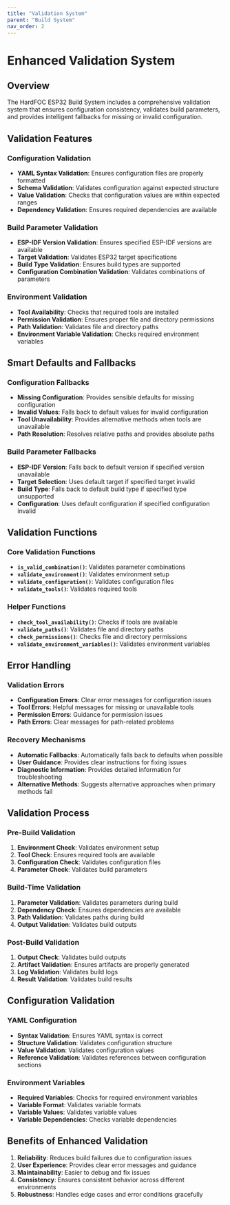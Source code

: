 ```yaml
---
title: "Validation System"
parent: "Build System"
nav_order: 2
---
```


# Enhanced Validation System

## Overview

The HardFOC ESP32 Build System includes a comprehensive validation system that ensures configuration consistency, validates build parameters, and provides intelligent fallbacks for missing or invalid configuration.

## Validation Features

### Configuration Validation
- **YAML Syntax Validation**: Ensures configuration files are properly formatted
- **Schema Validation**: Validates configuration against expected structure
- **Value Validation**: Checks that configuration values are within expected ranges
- **Dependency Validation**: Ensures required dependencies are available

### Build Parameter Validation
- **ESP-IDF Version Validation**: Ensures specified ESP-IDF versions are available
- **Target Validation**: Validates ESP32 target specifications
- **Build Type Validation**: Ensures build types are supported
- **Configuration Combination Validation**: Validates combinations of parameters

### Environment Validation
- **Tool Availability**: Checks that required tools are installed
- **Permission Validation**: Ensures proper file and directory permissions
- **Path Validation**: Validates file and directory paths
- **Environment Variable Validation**: Checks required environment variables

## Smart Defaults and Fallbacks

### Configuration Fallbacks
- **Missing Configuration**: Provides sensible defaults for missing configuration
- **Invalid Values**: Falls back to default values for invalid configuration
- **Tool Unavailability**: Provides alternative methods when tools are unavailable
- **Path Resolution**: Resolves relative paths and provides absolute paths

### Build Parameter Fallbacks
- **ESP-IDF Version**: Falls back to default version if specified version unavailable
- **Target Selection**: Uses default target if specified target invalid
- **Build Type**: Falls back to default build type if specified type unsupported
- **Configuration**: Uses default configuration if specified configuration invalid

## Validation Functions

### Core Validation Functions
- **`is_valid_combination()`**: Validates parameter combinations
- **`validate_environment()`**: Validates environment setup
- **`validate_configuration()`**: Validates configuration files
- **`validate_tools()`**: Validates required tools

### Helper Functions
- **`check_tool_availability()`**: Checks if tools are available
- **`validate_paths()`**: Validates file and directory paths
- **`check_permissions()`**: Checks file and directory permissions
- **`validate_environment_variables()`**: Validates environment variables

## Error Handling

### Validation Errors
- **Configuration Errors**: Clear error messages for configuration issues
- **Tool Errors**: Helpful messages for missing or unavailable tools
- **Permission Errors**: Guidance for permission issues
- **Path Errors**: Clear messages for path-related problems

### Recovery Mechanisms
- **Automatic Fallbacks**: Automatically falls back to defaults when possible
- **User Guidance**: Provides clear instructions for fixing issues
- **Diagnostic Information**: Provides detailed information for troubleshooting
- **Alternative Methods**: Suggests alternative approaches when primary methods fail

## Validation Process

### Pre-Build Validation
1. **Environment Check**: Validates environment setup
2. **Tool Check**: Ensures required tools are available
3. **Configuration Check**: Validates configuration files
4. **Parameter Check**: Validates build parameters

### Build-Time Validation
1. **Parameter Validation**: Validates parameters during build
2. **Dependency Check**: Ensures dependencies are available
3. **Path Validation**: Validates paths during build
4. **Output Validation**: Validates build outputs

### Post-Build Validation
1. **Output Check**: Validates build outputs
2. **Artifact Validation**: Ensures artifacts are properly generated
3. **Log Validation**: Validates build logs
4. **Result Validation**: Validates build results

## Configuration Validation

### YAML Configuration
- **Syntax Validation**: Ensures YAML syntax is correct
- **Structure Validation**: Validates configuration structure
- **Value Validation**: Validates configuration values
- **Reference Validation**: Validates references between configuration sections

### Environment Variables
- **Required Variables**: Checks for required environment variables
- **Variable Format**: Validates variable formats
- **Variable Values**: Validates variable values
- **Variable Dependencies**: Checks variable dependencies

## Benefits of Enhanced Validation

1. **Reliability**: Reduces build failures due to configuration issues
2. **User Experience**: Provides clear error messages and guidance
3. **Maintainability**: Easier to debug and fix issues
4. **Consistency**: Ensures consistent behavior across different environments
5. **Robustness**: Handles edge cases and error conditions gracefully